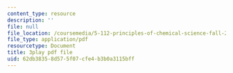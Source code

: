 ```yaml
---
content_type: resource
description: ''
file: null
file_location: /coursemedia/5-112-principles-of-chemical-science-fall-2005/62db38358d575f07cfe4b3b0a3115bff_4xRS6bdFsVM.pdf
file_type: application/pdf
resourcetype: Document
title: 3play pdf file
uid: 62db3835-8d57-5f07-cfe4-b3b0a3115bff
---
```

